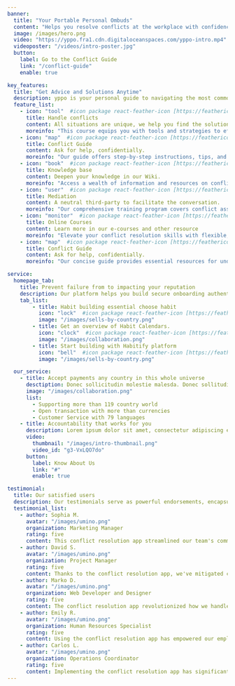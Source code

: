 ```yaml
---
banner:
  title: "Your Portable Personal Ombuds"
  content: "Helps you resolve conflicts at the workplace with confidence."
  image: /images/hero.png
  video: "https://yppo.fra1.cdn.digitaloceanspaces.com/yppo-intro.mp4"
  videoposter: "/videos/intro-poster.jpg"
  button:
    label: Go to the Conflict Guide
    link: "/conflict-guide"
    enable: true

key_features:
  title: "Get Advice and Solutions Anytime"
  description: yppo is your personal guide to navigating the most common issues and concerns people face at work. If you have a boss, a colleague, or an employee, YPPO is always there, so that you can feel better and do better.
  feature_list:
    - icon: "tool"  #icon package react-feather-icon [https://feathericons.com/]
      title: Handle conflicts
      content: All situations are unique, we help you find the solution.
      moreinfo: "This course equips you with tools and strategies to effectively resolve conflicts in various settings. Gain insights and skills to manage conflicts constructively for positive outcomes in personal and professional relationships."
    - icon: "map"  #icon package react-feather-icon [https://feathericons.com/]
      title: Conflict Guide
      content: Ask for help, confidentially.
      moreinfo: "Our guide offers step-by-step instructions, tips, and expert advice to help you navigate challenging situations with confidence. Access actionable strategies and real-life examples to address conflicts proactively and build stronger relationships."
    - icon: "book"  #icon package react-feather-icon [https://feathericons.com/]
      title: Knowledge base
      content: Deepen your knowledge in our Wiki.
      moreinfo: "Access a wealth of information and resources on conflict resolution, mediation, communication, and more. Explore articles, case studies, and practical guides to support your learning journey and promote positive change."
    - icon: "user"  #icon package react-feather-icon [https://feathericons.com/]
      title: Mediation
      content: A neutral third-party to facilitate the conversation.
      moreinfo: "Our comprehensive training program covers conflict assessment, communication techniques, facilitation strategies, and ethical considerations. Learn to guide parties toward mutually beneficial solutions and promote understanding in challenging conflicts."
    - icon: "monitor"  #icon package react-feather-icon [https://feathericons.com/]
      title: Online Courses
      content: Learn more in our e-courses and other resource
      moreinfo: "Elevate your conflict resolution skills with flexible, self-paced online courses. Whether you're a seasoned mediator or starting your journey, gain essential knowledge and tools to excel in resolving conflicts and building relationships."
    - icon: "map"  #icon package react-feather-icon [https://feathericons.com/]
      title: Conflict Guide
      content: Ask for help, confidentially.
      moreinfo: "Our concise guide provides essential resources for understanding and managing conflicts effectively. With practical advice and expert insights, navigate challenging situations with clarity and confidence, fostering positive outcomes in various contexts."

service:
  homepage_tab:
    title: Prevent failure from to impacting your reputation
    description: Our platform helps you build secure onboarding authentication experiences that retain and engage your users. We build the infrastructure, you can.
    tab_list:
        - title: Habit building essential choose habit
          icon: "lock"  #icon package react-feather-icon [https://feathericons.com/]
          image: "/images/sells-by-country.png"
        - title: Get an overview of Habit Calendars.
          icon: "clock"  #icon package react-feather-icon [https://feathericons.com/]
          image: "/images/collaboration.png"
        - title: Start building with Habitify platform
          icon: "bell"  #icon package react-feather-icon [https://feathericons.com/]
          image: "/images/sells-by-country.png"

  our_service:
    - title: Accept payments any country in this whole universe
      desctiption: Donec sollicitudin molestie malesda. Donec sollitudin molestie malesuada. Mauris pellentesque nec, egestas non nisi. Cras ultricies ligula sed
      image: "/images/collaboration.png"
      list:
        - Supporting more than 119 country world
        - Open transaction with more than currencies
        - Customer Service with 79 languages
    - title: Accountability that works for you
      description: Lorem ipsum dolor sit amet, consectetur adipiscing elit. Morbi egestas Werat viverra id et aliquet. vulputate egestas sollicitudin.
      video:
        thumbnail: "/images/intro-thumbnail.png"
        video_id: "g3-VxLQO7do"
      button:
        label: Know About Us
        link: "#"
        enable: true

testimonial:
  title: Our satisfied users
  description: Our testimonials serve as powerful endorsements, encapsulating the satisfaction and trust our clients have placed in our services.
  testimonial_list:
    - author: Sophia M.
      avatar: "/images/umino.png"
      organization: Marketing Manager
      rating: five
      content: This conflict resolution app streamlined our team's communication, fostering a more harmonious work environment.
    - author: David S.
      avatar: "/images/umino.png"
      organization: Project Manager
      rating: five
      content: Thanks to the conflict resolution app, we've mitigated conflicts swiftly, keeping our projects on track and our team morale high.
    - author: Marko D.
      avatar: "/images/umino.png"
      organization: Web Developer and Designer
      rating: five
      content: The conflict resolution app revolutionized how we handle disagreements, making collaboration smoother and more effective.
    - author: Emily R.
      avatar: "/images/umino.png"
      organization: Human Resources Specialist
      rating: five
      content: Using the conflict resolution app has empowered our employees to address conflicts constructively, leading to stronger team dynamics.
    - author: Carlos L.
      avatar: "/images/umino.png"
      organization: Operations Coordinator
      rating: five
      content: Implementing the conflict resolution app has significantly reduced workplace tensions, enhancing productivity across departments.
---
```

